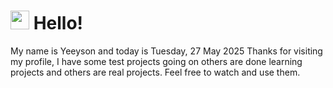  <h1>
    <img src="https://emojis.slackmojis.com/emojis/images/1643510097/45343/hi.gif?1643510097" width="30"/> 
    Hello!
 </h1>
 <p>
    My name is Yeeyson and today is Tuesday, 27 May 2025
    Thanks for visiting my profile, I have some test projects going on others are done learning projects and others are real projects.
    Feel free to watch and use them.
 </p>